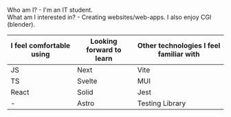 Who am I? - I'm an IT student.                                                                                                                                        
What am I interested in? - Creating websites/web-apps. I also enjoy CGI (blender).

| I feel comfortable using | Looking forward to learn | Other technologies I feel familiar with |
| ------ | ---------- | ------------ |
| JS | Next | Vite |
| TS | Svelte | MUI |
| React | Solid | Jest |
| - | Astro | Testing Library |
